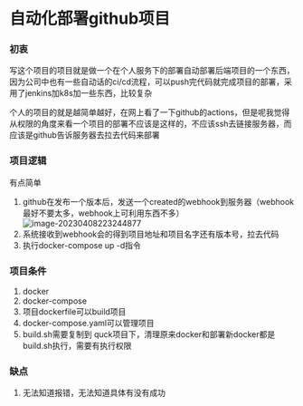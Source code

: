 # 自动化部署github项目
### 初衷
  写这个项目的项目就是做一个在个人服务下的部署自动部署后端项目的一个东西，因为公司中也有一些自动话的ci/cd流程，可以push完代码就完成项目的部署，采用了jenkins加k8s加一些东西，比较复杂
  
  个人的项目的就是越简单越好，在网上看了一下github的actions，但是呢我觉得从权限的角度来看一个项目的部署不应该是这样的，不应该ssh去链接服务器，而应该是github告诉服务器去拉去代码来部署
### 项目逻辑
有点简单
1. github在发布一个版本后，发送一个created的webhook到服务器（webhook最好不要太多，webhook上可利用东西不多）
   ![image-20230408223244877](https://zlx-1259122459.cos.ap-guangzhou.myqcloud.com/image-20230408223244877.png)
2. 系统接收到webhook会的得到项目地址和项目名字还有版本号，拉去代码
3. 执行docker-compose up -d指令

### 项目条件
1. docker
2. docker-compose
3. 项目dockerfile可以build项目
4. docker-compose.yaml可以管理项目
5. build.sh需要复制到 quck项目下，清理原来docker和部署新docker都是build.sh执行，需要有执行权限
  


### 缺点
1. 无法知道报错，无法知道具体有没有成功